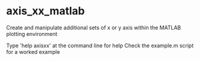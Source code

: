 # axis_xx_matlab
Create and manipulate additional sets of x or y axis within the MATLAB plotting environment

Type 'help axisxx' at the command line for help
Check the example.m script for a worked example
